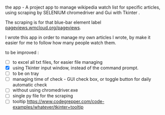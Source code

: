 the app - A project app to manage wikipedia watch list for specific articles, using scraping by SELENIUM chromedriver and Gui with Tkinter .

The scraping is for that blue-bar element label [pageviews.wmcloud.org/pageviews](https://pageviews.wmcloud.org/pageviews/?project=he.wikipedia.org&platform=all-access&agent=user&redirects=1&start=2022-03-07&end=2022-03-07&pages=%D7%9C%D7%99%D7%A6%D7%9F_%D7%A7%D7%98%D7%9F_%D7%A0%D7%97%D7%9E%D7%93).

I wrote this app in order to manage my own articles I wrote, by make it easier for me to follow how many people watch them.

to be improved : 
* [ ] to excel all txt files, for easier file managing
* [x] using Tkinter input window, instead of the command prompt. 
* [ ] to be on tray
* [ ] managing time of check - GUI check box, or toggle button for daily automatic check
* [ ] without using chromedriver.exe
* [ ] single py file for the scraping
* [ ] tooltip https://www.codegrepper.com/code-examples/whatever/tkinter+tooltip
